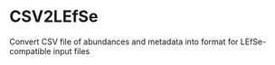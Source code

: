 # CSV2LEfSe
Convert CSV file of abundances and metadata into format for LEfSe-compatible input files
